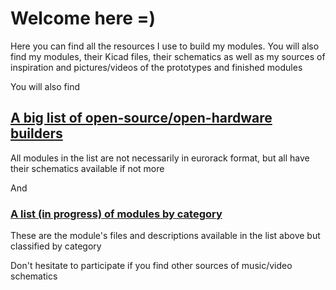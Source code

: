 # Welcome here =)

Here you can find all the resources I use to build my modules.
You will also find my modules, their Kicad files, their schematics as well as my sources of inspiration and pictures/videos of the prototypes and finished modules


You will also find

## [A big list of open-source/open-hardware builders](https://github.com/Pl0p/Modular_Synth/blob/main/Open-source_list.md)
All modules in the list are not necessarily in eurorack format, but all have their schematics available if not more

And 

### [A list (in progress) of modules by category](https://github.com/Pl0p/Modular_Synth/blob/main/List_by_function.md)
These are the module's files and descriptions available in the list above but classified by category

Don't hesitate to participate if you find other sources of music/video schematics
